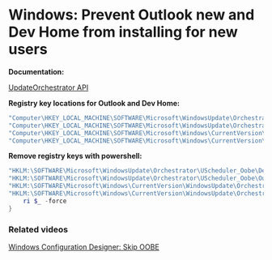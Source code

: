 # Windows: Prevent Outlook new and Dev Home from installing for new users

<b>Documentation:</b>

[UpdateOrchestrator API](https://learn.microsoft.com/en-us/windows/win32/updateorchestrator/)

<b>Registry key locations for Outlook and Dev Home:</b>

```powershell
"Computer\HKEY_LOCAL_MACHINE\SOFTWARE\Microsoft\WindowsUpdate\Orchestrator\UScheduler_Oobe\DevHomeUpdate"
"Computer\HKEY_LOCAL_MACHINE\SOFTWARE\Microsoft\WindowsUpdate\Orchestrator\UScheduler_Oobe\OutlookUpdate"
"Computer\HKEY_LOCAL_MACHINE\SOFTWARE\Microsoft\Windows\CurrentVersion\WindowsUpdate\Orchestrator\UScheduler\OutlookUpdate"
"Computer\HKEY_LOCAL_MACHINE\SOFTWARE\Microsoft\Windows\CurrentVersion\WindowsUpdate\Orchestrator\UScheduler\DevHomeUpdate"
```

<b>Remove registry keys with powershell:</b>

```powershell
"HKLM:\SOFTWARE\Microsoft\WindowsUpdate\Orchestrator\UScheduler_Oobe\DevHomeUpdate",
"HKLM:\SOFTWARE\Microsoft\WindowsUpdate\Orchestrator\UScheduler_Oobe\OutlookUpdate",
"HKLM:\SOFTWARE\Microsoft\Windows\CurrentVersion\WindowsUpdate\Orchestrator\UScheduler\OutlookUpdate",
"HKLM:\SOFTWARE\Microsoft\Windows\CurrentVersion\WindowsUpdate\Orchestrator\UScheduler\DevHomeUpdate" | %{
    ri $_ -force
}
```

### Related videos

[Windows Configuration Designer: Skip OOBE]()